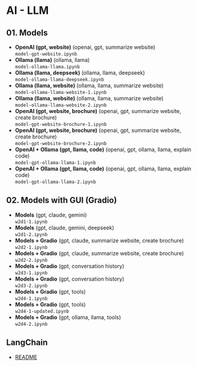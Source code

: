 # AI - LLM

## 01. Models

- **OpenAI (gpt, website)** (openai, gpt, summarize website)<br>`model-gpt-website.ipynb`
- **Ollama (llama)** (ollama, llama)<br>`model-ollama-llama.ipynb`
- **Ollama (llama, deepseek)** (ollama, llama, deepseek)<br>`model-ollama-llama-deepseek.ipynb`
- **Ollama (llama, website)** (ollama, llama, summarize website)<br>`model-ollama-llama-website-1.ipynb`
- **Ollama (llama, website)** (ollama, llama, summarize website)<br>`model-ollama-llama-website-2.ipynb`
- **OpenAI (gpt, website, brochure)** (openai, gpt, summarize website, create brochure)<br>`model-gpt-website-brochure-1.ipynb`
- **OpenAI (gpt, website, brochure)** (openai, gpt, summarize website, create brochure)<br>`model-gpt-website-brochure-2.ipynb`
- **OpenAI + Ollama (gpt, llama, code)** (openai, gpt, ollama, llama, explain code)<br>`model-gpt-ollama-llama-1.ipynb`
- **OpenAI + Ollama (gpt, llama, code)** (openai, gpt, ollama, llama, explain code)<br>`model-gpt-ollama-llama-2.ipynb`

## 02. Models with GUI (Gradio)

- **Models** (gpt, claude, gemini)<br>`w2d1-1.ipynb`
- **Models** (gpt, claude, gemini, deepseek)<br>`w2d1-2.ipynb`
- **Models + Gradio** (gpt, claude, summarize website, create brochure)<br>`w2d2-1.ipynb`
- **Models + Gradio** (gpt, claude, summarize website, create brochure)<br>`w2d2-2.ipynb`
- **Models + Gradio** (gpt, conversation history)<br>`w2d3-1.ipynb`
- **Models + Gradio** (gpt, conversation history)<br>`w2d3-2.ipynb`
- **Models + Gradio** (gpt, tools)<br>`w2d4-1.ipynb`
- **Models + Gradio** (gpt, tools)<br>`w2d4-1-updated.ipynb`
- **Models + Gradio** (gpt, ollama, llama, tools)<br>`w2d4-2.ipynb`

## LangChain

- [README](LangChain/README.md)

